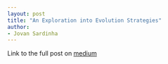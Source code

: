 ```yaml
---
layout: post
title: "An Exploration into Evolution Strategies"
author:
- Jovan Sardinha
---
```

Link to the full post on [medium](https://medium.com/@jovansardinha/an-exploration-into-evolution-strategies-97c42122c486)